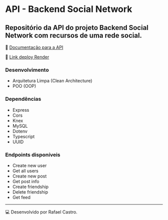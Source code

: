 # API - Backend Social Network
## Repositório da API do projeto Backend Social Network com recursos de uma rede social.

:green_book: [Documentação para a API](https://documenter.getpostman.com/view/22376211/2s935oLjBq)

:satellite: [Link deploy Render](https://labenu-labook-39.onrender.com)

### Desenvolvimento
- Arquitetura Limpa (Clean Architecture)
- POO (OOP)

### Dependências
* Express
* Cors
* Knex
* MySQL
* Dotenv
* Typescript
* UUID


### Endpoints disponíveis
* Create new user
* Get all users
* Create new post
* Get post info
* Create friendship
* Delete friendship
* Get feed


---
:computer: Desenvolvido por Rafael Castro.

